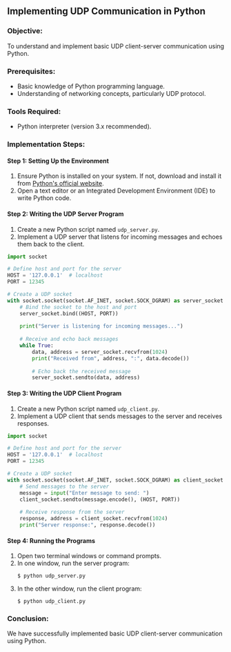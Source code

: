 ## Implementing UDP Communication in Python

### Objective:
To understand and implement basic UDP client-server communication using Python.

### Prerequisites:
- Basic knowledge of Python programming language.
- Understanding of networking concepts, particularly UDP protocol.

### Tools Required:
- Python interpreter (version 3.x recommended).

### Implementation Steps:

#### Step 1: Setting Up the Environment
1. Ensure Python is installed on your system. If not, download and install it from [Python's official website](https://www.python.org/downloads/).
2. Open a text editor or an Integrated Development Environment (IDE) to write Python code.

#### Step 2: Writing the UDP Server Program
1. Create a new Python script named `udp_server.py`.
2. Implement a UDP server that listens for incoming messages and echoes them back to the client.

```python
import socket

# Define host and port for the server
HOST = '127.0.0.1'  # localhost
PORT = 12345

# Create a UDP socket
with socket.socket(socket.AF_INET, socket.SOCK_DGRAM) as server_socket:
    # Bind the socket to the host and port
    server_socket.bind((HOST, PORT))
    
    print("Server is listening for incoming messages...")
    
    # Receive and echo back messages
    while True:
        data, address = server_socket.recvfrom(1024)
        print("Received from", address, ":", data.decode())
        
        # Echo back the received message
        server_socket.sendto(data, address)
```

#### Step 3: Writing the UDP Client Program
1. Create a new Python script named `udp_client.py`.
2. Implement a UDP client that sends messages to the server and receives responses.

```python
import socket

# Define host and port for the server
HOST = '127.0.0.1'  # localhost
PORT = 12345

# Create a UDP socket
with socket.socket(socket.AF_INET, socket.SOCK_DGRAM) as client_socket:
    # Send messages to the server
    message = input("Enter message to send: ")
    client_socket.sendto(message.encode(), (HOST, PORT))
    
    # Receive response from the server
    response, address = client_socket.recvfrom(1024)
    print("Server response:", response.decode())
```

#### Step 4: Running the Programs
1. Open two terminal windows or command prompts.
2. In one window, run the server program:
   ```
   $ python udp_server.py
   ```
3. In the other window, run the client program:
   ```
   $ python udp_client.py
   ```

### Conclusion:
We have successfully implemented basic UDP client-server communication using Python.